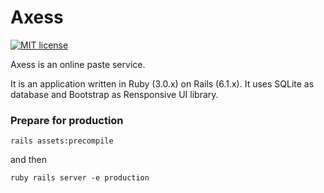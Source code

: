 # Axess

[![MIT license](http://img.shields.io/badge/license-MIT-brightgreen.svg)](http://opensource.org/licenses/MIT)

Axess is an online paste service.

It is an application written in Ruby (3.0.x) on Rails (6.1.x).
It uses SQLite as database and Bootstrap as Rensponsive UI library.

### Prepare for production

    rails assets:precompile

and then
    
    ruby rails server -e production


    
